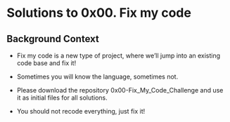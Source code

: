 # Solutions to 0x00. Fix my code

## Background Context

- Fix my code is a new type of project, where we’ll jump into an existing code base and fix it!

- Sometimes you will know the language, sometimes not.

- Please download the repository 0x00-Fix_My_Code_Challenge and use it as initial files for all solutions.

- You should not recode everything, just fix it!
